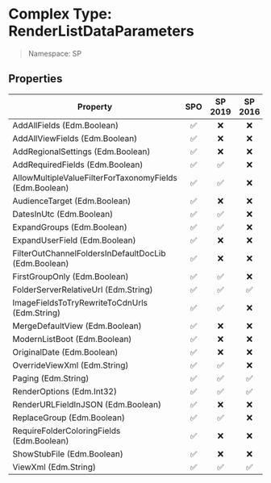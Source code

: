 # Complex Type: RenderListDataParameters

> Namespace: SP

## Properties

Property | SPO | SP 2019 | SP 2016 | SP 2013
----------|:---:|:-------:|:-------:|:-------:
AddAllFields (Edm.Boolean) | ✅ | ❌ | ❌ | ❌
AddAllViewFields (Edm.Boolean) | ✅ | ❌ | ❌ | ❌
AddRegionalSettings (Edm.Boolean) | ✅ | ❌ | ❌ | ❌
AddRequiredFields (Edm.Boolean) | ✅ | ✅ | ❌ | ❌
AllowMultipleValueFilterForTaxonomyFields (Edm.Boolean) | ✅ | ✅ | ❌ | ❌
AudienceTarget (Edm.Boolean) | ✅ | ❌ | ❌ | ❌
DatesInUtc (Edm.Boolean) | ✅ | ✅ | ❌ | ❌
ExpandGroups (Edm.Boolean) | ✅ | ✅ | ❌ | ❌
ExpandUserField (Edm.Boolean) | ✅ | ❌ | ❌ | ❌
FilterOutChannelFoldersInDefaultDocLib (Edm.Boolean) | ✅ | ❌ | ❌ | ❌
FirstGroupOnly (Edm.Boolean) | ✅ | ✅ | ❌ | ❌
FolderServerRelativeUrl (Edm.String) | ✅ | ✅ | ✅ | ❌
ImageFieldsToTryRewriteToCdnUrls (Edm.String) | ✅ | ✅ | ❌ | ❌
MergeDefaultView (Edm.Boolean) | ✅ | ❌ | ❌ | ❌
ModernListBoot (Edm.Boolean) | ✅ | ❌ | ❌ | ❌
OriginalDate (Edm.Boolean) | ✅ | ❌ | ❌ | ❌
OverrideViewXml (Edm.String) | ✅ | ✅ | ❌ | ❌
Paging (Edm.String) | ✅ | ✅ | ✅ | ❌
RenderOptions (Edm.Int32) | ✅ | ✅ | ✅ | ❌
RenderURLFieldInJSON (Edm.Boolean) | ✅ | ❌ | ❌ | ❌
ReplaceGroup (Edm.Boolean) | ✅ | ✅ | ❌ | ❌
RequireFolderColoringFields (Edm.Boolean) | ✅ | ❌ | ❌ | ❌
ShowStubFile (Edm.Boolean) | ✅ | ❌ | ❌ | ❌
ViewXml (Edm.String) | ✅ | ✅ | ✅ | ❌